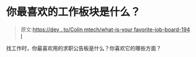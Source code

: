 # 你最喜欢的工作板块是什么？

> 原文:[https://dev . to/Colin mtech/what-is-your favorite-job-board-194 l](https://dev.to/colinmtech/what-is-your-favorite-job-board-194l)

找工作时，你最喜欢用的求职公告板是什么？你喜欢它的哪些方面？